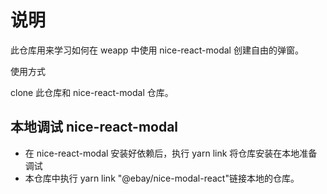 # 说明

此仓库用来学习如何在 weapp 中使用 nice-react-modal 创建自由的弹窗。

使用方式

clone 此仓库和 nice-react-modal 仓库。

## 本地调试 nice-react-modal

- 在 nice-react-modal 安装好依赖后，执行 yarn link 将仓库安装在本地准备调试
- 本仓库中执行 yarn link "@ebay/nice-modal-react"链接本地的仓库。
